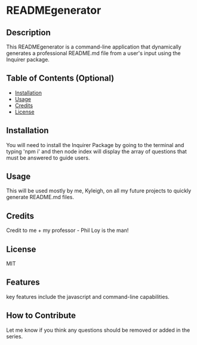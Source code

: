 # READMEgenerator

  ## Description
  
 This READMEgenerator is a command-line application that dynamically generates a professional README.md file from a user's input using the Inquirer package.
  
  ## Table of Contents (Optional)
  
  
  - [Installation](#installation)
  - [Usage](#usage)
  - [Credits](#credits)
  - [License](#license)
  
  ## Installation
  
You will need to install the Inquirer Package by going to the terminal and typing 'npm i' and then node index will display the array of questions that must be answered to guide users.
  
  ## Usage
  
 This will be used mostly by me, Kyleigh, on all my future projects to quickly generate README.md files.

 
  ## Credits

 Credit to me + my professor - Phil Loy is the man!
  
  ## License
  MIT

  
  ## Features
  key features include the javascript and command-line capabilities. 
 
  
  ## How to Contribute
Let me know if you think any questions should be removed or added in the series.
  